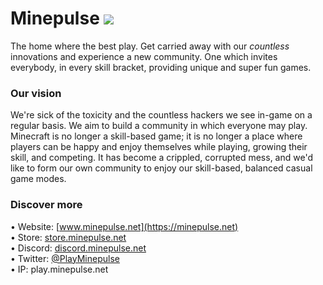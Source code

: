# Minepulse ![](https://img.shields.io/badge/Since_09/23/22-currently_postponed-dark_red)
The home where the best play. Get carried away with our _countless_ innovations and experience a new community. One which invites everybody, in every skill bracket, providing unique and super fun games.

### Our vision
We're sick of the toxicity and the countless hackers we see in-game on a regular basis. We aim to build a community in which everyone may play. Minecraft is no longer a skill-based game; it is no longer a place where players can be happy and enjoy themselves while playing, growing their skill, and competing. It has become a crippled, corrupted mess, and we'd like to form our own community to enjoy our skill-based, balanced casual game modes.

### Discover more
•  Website: [www.minepulse.net](https://minepulse.net)<br/>
•  Store: [store.minepulse.net](https://store.minepulse.net)<br/>
•  Discord: [discord.minepulse.net](https://discord.minepulse.net)<br/>
•  Twitter: [@PlayMinepulse](https://twitter.com/PlayMinepulse)<br/>
•  IP: play.minepulse.net
